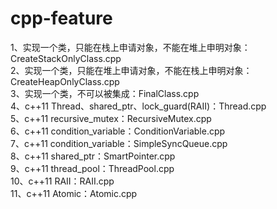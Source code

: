 # cpp-feature
1、实现一个类，只能在栈上申请对象，不能在堆上申明对象：CreateStackOnlyClass.cpp  
2、实现一个类，只能在堆上申请对象，不能在栈上申明对象：CreateHeapOnlyClass.cpp  
3、实现一个类，不可以被集成：FinalClass.cpp  
4、c++11 Thread、shared_ptr、lock_guard(RAII)：Thread.cpp  
5、c++11 recursive_mutex：RecursiveMutex.cpp  
6、c++11 condition_variable：ConditionVariable.cpp  
7、c++11 condition_variable：SimpleSyncQueue.cpp  
8、c++11 shared_ptr：SmartPointer.cpp  
9、c++11 thread_pool：ThreadPool.cpp  
10、c++11 RAII：RAII.cpp  
11、c++11 Atomic：Atomic.cpp  
